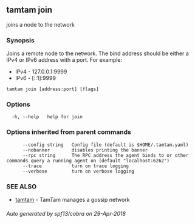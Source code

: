 ## tamtam join

joins a node to the network

### Synopsis

Joins a remote node to the network. The bind address should
be either a IPv4 or IPv6 address with a port. For example:

* IPv4 - 127.0.0.1:9999
* IPv6 - [::1]:9999

```
tamtam join [address:port] [flags]
```

### Options

```
  -h, --help   help for join
```

### Options inherited from parent commands

```
      --config string   Config file (default is $HOME/.tamtam.yaml)
      --nobanner        disables printing the banner
      --rpc string      The RPC address the agent binds to or other commands query a running agent on (default "localhost:6262")
      --trace           turn on trace logging
      --verbose         turn on verbose logging
```

### SEE ALSO

* [tamtam](tamtam.md)	 - TamTam manages a gossip network

###### Auto generated by spf13/cobra on 29-Apr-2018
